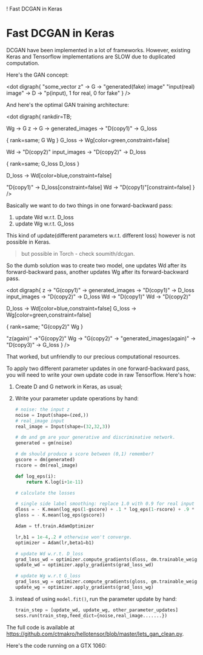 ! Fast DCGAN in Keras

# Fast DCGAN in Keras

DCGAN have been implemented in a lot of frameworks. However, existing Keras and Tensorflow implementations are SLOW due to duplicated computation.

Here's the GAN concept:

<dot
digraph{
  "some_vector z" -> G -> "generated(fake) image"
  "input(real) image" -> D -> "p(input), 1 for real, 0 for fake"
}
/>

And here's the optimal GAN training architecture:

<dot
digraph{
  rankdir=TB;

  Wg -> G
  z -> G -> generated_images -> "D(copy1)" -> G_loss

  { rank=same; G Wg }
  G_loss -> Wg[color=green,constraint=false]

  Wd -> "D(copy2)"
  input_images -> "D(copy2)" -> D_loss

  { rank=same; G_loss D_loss }

  D_loss -> Wd[color=blue,constraint=false]

  "D(copy1)" -> D_loss[constraint=false]
  Wd -> "D(copy1)"[constraint=false]
}
/>

Basically we want to do two things in one forward-backward pass:

1. update Wd w.r.t. D_loss
2. update Wg w.r.t. G_loss

This kind of update(different parameters w.r.t. different loss) however is not possible in Keras.

> but possible in Torch - check soumith/dcgan.

So the dumb solution was to create two model, one updates Wd after its forward-backward pass, another updates Wg after its forward-backward pass.

<dot
digraph{
  z -> "G(copy1)" -> generated_images -> "D(copy1)" -> D_loss
  input_images -> "D(copy2)" -> D_loss
  Wd -> "D(copy1)"
  Wd -> "D(copy2)"

  D_loss -> Wd[color=blue,constraint=false]
  G_loss -> Wg[color=green,constraint=false]

  { rank=same; "G(copy2)" Wg }

  "z(again)" ->"G(copy2)"
  Wg -> "G(copy2)" -> "generated_images(again)" -> "D(copy3)" -> G_loss
}
/>

That worked, but unfriendly to our precious computational resources.

To apply two different parameter updates in one forward-backward pass, you will need to write your own update code in raw Tensorflow. Here's how:

1. Create D and G network in Keras, as usual;

2. Write your parameter update operations by hand:

    ```py
    # noise: the input z
    noise = Input(shape=(zed,))
    # real_image input
    real_image = Input(shape=(32,32,3))

    # dm and gm are your generative and discriminative network.
    generated = gm(noise)

    # dm should produce a score between (0,1) remember?
    gscore = dm(generated)
    rscore = dm(real_image)

    def log_eps(i):
        return K.log(i+1e-11)

    # calculate the losses

    # single side label smoothing: replace 1.0 with 0.9 for real input
    dloss = - K.mean(log_eps(1-gscore) + .1 * log_eps(1-rscore) + .9 * log_eps(rscore))
    gloss = - K.mean(log_eps(gscore))

    Adam = tf.train.AdamOptimizer

    lr,b1 = 1e-4,.2 # otherwise won't converge.
    optimizer = Adam(lr,beta1=b1)

    # update Wd w.r.t. D_loss
    grad_loss_wd = optimizer.compute_gradients(dloss, dm.trainable_weights)
    update_wd = optimizer.apply_gradients(grad_loss_wd)

    # update Wg w.r.t G_loss
    grad_loss_wg = optimizer.compute_gradients(gloss, gm.trainable_weights)
    update_wg = optimizer.apply_gradients(grad_loss_wg)

    ```

3. instead of using `model.fit()`, run the parameter update by hand:

    ```py
    train_step = [update_wd, update_wg, other_parameter_updates]
    sess.run(train_step,feed_dict={noise,real_image.......})
    ```

The full code is available at <https://github.com/ctmakro/hellotensor/blob/master/lets_gan_clean.py>.

Here's the code running on a GTX 1060:
